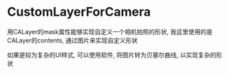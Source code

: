 # CustomLayerForCamera
用CALayer的mask属性能够实现自定义一个相机拍照的形状, 我这里使用的是CALayer的contents, 通过图片来实现自定义形状

如果是较为复杂的UI样式, 可以使用软件, 将图片转为贝塞尔曲线, 以实现复杂的形状

